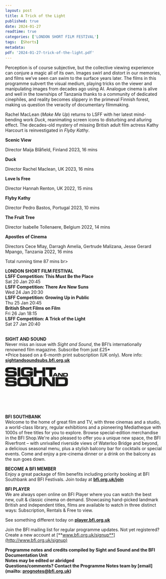 ```yaml
---
layout: post
title: A Trick of the Light
published: true
date: 2024-01-27
readtime: true
categories: ['LONDON SHORT FILM FESTIVAL']
tags:  [Shorts]
metadata: 
pdf: '2024-01-27-trick-of-the-light.pdf'
---
```


Perception is of course subjective, but the collective viewing experience can conjure a magic all of its own. Images swirl and distort in our memories, and films we’ve seen can swim to the surface years later. The films in this programme subvert the visual medium, playing tricks on the viewer and manipulating images from decades ago using AI. Analogue cinema is alive and well in the townships of Tanzania thanks to a community of dedicated cinephiles, and reality becomes slippery in the primeval Finnish forest, making us question the veracity of documentary filmmaking.

Rachel MacLean (_Make Me Up_) returns to LSFF with her latest mind-bending work _Duck_, reanimating screen icons to disturbing and alluring effect. The decades-old mystery of missing British adult film actress Kathy Harcourt is reinvestigated in _Flyby Kathy_.

**Scenic View**  

Director Maija Blåfield, Finland 2023, 16 mins

**Duck**  

Director Rachel Maclean, UK 2023, 16 mins

**Love Is Free**  

Director Hannah Renton, UK 2022, 15 mins

**Flyby Kathy**  

Director Pedro Bastos, Portugal 2023, 10 mins

**The Fruit Tree**  

Director Isabelle Tollenaere, Belgium 2022, 14 mins

**Apostles of Cinema**  

Directors Cece Mlay, Darragh Amelia, Gertrude Malizana, Jesse Gerard Mpango, Tanzania 2022, 16 mins

Total running time 87 mins
br>

**LONDON SHORT FILM FESTIVAL**  
**LSFF Competition: This Must Be the Place**  
Sat 20 Jan 20:45  
**LSFF Competition: There Are New Suns**  
Wed 24 Jan 20:30  
**LSFF Competition: Growing Up in Public**  
Thu 25 Jan 20:45  
**British Short Films on Film**  
Fri 26 Jan 18:15  
**LSFF Competition: A Trick of the Light**  
Sat 27 Jan 20:40  
<br>

**SIGHT AND SOUND**<br>
Never miss an issue with _Sight and Sound_, the BFI’s internationally renowned film magazine. Subscribe from just £25*<br>
*Price based on a 6-month print subscription (UK only). More info: [**sightandsoundsubs.bfi.org.uk**](https://sightandsoundsubs.bfi.org.uk/subscribe)

<img style="float: left;" src="/img/sight-and-sound.jpg" width="40%" height="40%"><br><br><br><br><br><br><br><br>

**BFI SOUTHBANK**  
Welcome to the home of great film and TV, with three cinemas and a studio, a world-class library, regular exhibitions and a pioneering Mediatheque with 1000s of free titles for you to explore. Browse special-edition merchandise in the BFI Shop.We&#39;re also pleased to offer you a unique new space, the BFI Riverfront – with unrivalled riverside views of Waterloo Bridge and beyond, a delicious seasonal menu, plus a stylish balcony bar for cocktails or special events. Come and enjoy a pre-cinema dinner or a drink on the balcony as the sun goes down.  

**BECOME A BFI MEMBER**  
Enjoy a great package of film benefits including priority booking at BFI Southbank and BFI Festivals. Join today at [**bfi.org.uk/join**](http://www.bfi.org.uk/join)  

**BFI PLAYER**  
 We are always open online on BFI Player where you can watch the best new, cult &amp; classic cinema on demand. Showcasing hand-picked landmark British and independent titles, films are available to watch in three distinct ways: Subscription, Rentals &amp; Free to view.  

See something different today on [**player.bfi.org.uk**](https://player.bfi.org.uk)  

Join the BFI mailing list for regular programme updates. Not yet registered? Create a new account at [**www.bfi.org.uk/signup**](http://www.bfi.org.uk/signup)

**Programme notes and credits compiled by Sight and Sound and the BFI Documentation Unit  
Notes may be edited or abridged  
Questions/comments? Contact the Programme Notes team by [email](mailto: prognotes@bfi.org.uk)**  
<!--stackedit_data:
eyJoaXN0b3J5IjpbMzQyNTM1MjM5XX0=
-->
